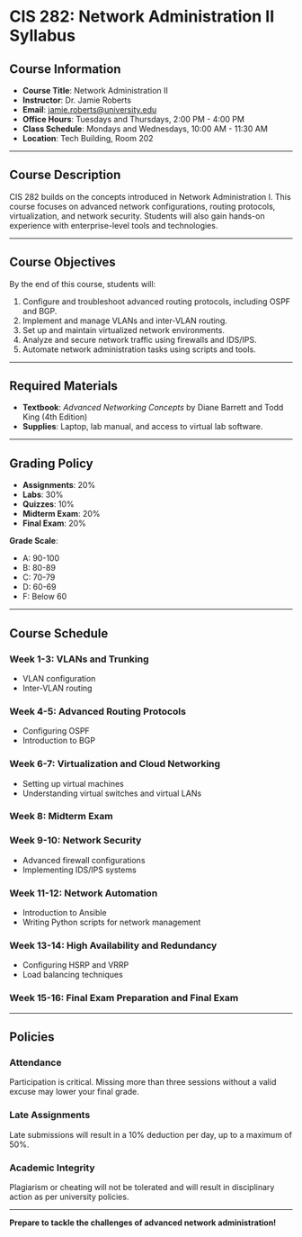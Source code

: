 # **CIS 282: Network Administration II Syllabus**

## **Course Information**
- **Course Title**: Network Administration II  
- **Instructor**: Dr. Jamie Roberts  
- **Email**: jamie.roberts@university.edu  
- **Office Hours**: Tuesdays and Thursdays, 2:00 PM - 4:00 PM  
- **Class Schedule**: Mondays and Wednesdays, 10:00 AM - 11:30 AM  
- **Location**: Tech Building, Room 202  

---

## **Course Description**
CIS 282 builds on the concepts introduced in Network Administration I. This course focuses on advanced network configurations, routing protocols, virtualization, and network security. Students will also gain hands-on experience with enterprise-level tools and technologies.

---

## **Course Objectives**
By the end of this course, students will:
1. Configure and troubleshoot advanced routing protocols, including OSPF and BGP.
2. Implement and manage VLANs and inter-VLAN routing.
3. Set up and maintain virtualized network environments.
4. Analyze and secure network traffic using firewalls and IDS/IPS.
5. Automate network administration tasks using scripts and tools.

---

## **Required Materials**
- **Textbook**: *Advanced Networking Concepts* by Diane Barrett and Todd King (4th Edition)  
- **Supplies**: Laptop, lab manual, and access to virtual lab software.

---

## **Grading Policy**
- **Assignments**: 20%  
- **Labs**: 30%  
- **Quizzes**: 10%  
- **Midterm Exam**: 20%  
- **Final Exam**: 20%  

**Grade Scale**:  
- A: 90-100  
- B: 80-89  
- C: 70-79  
- D: 60-69  
- F: Below 60  

---

## **Course Schedule**
### **Week 1-3**: VLANs and Trunking
- VLAN configuration  
- Inter-VLAN routing  

### **Week 4-5**: Advanced Routing Protocols
- Configuring OSPF  
- Introduction to BGP  

### **Week 6-7**: Virtualization and Cloud Networking
- Setting up virtual machines  
- Understanding virtual switches and virtual LANs  

### **Week 8**: **Midterm Exam**

### **Week 9-10**: Network Security
- Advanced firewall configurations  
- Implementing IDS/IPS systems  

### **Week 11-12**: Network Automation
- Introduction to Ansible  
- Writing Python scripts for network management  

### **Week 13-14**: High Availability and Redundancy
- Configuring HSRP and VRRP  
- Load balancing techniques  

### **Week 15-16**: **Final Exam Preparation and Final Exam**

---

## **Policies**
### **Attendance**
Participation is critical. Missing more than three sessions without a valid excuse may lower your final grade.  

### **Late Assignments**
Late submissions will result in a 10% deduction per day, up to a maximum of 50%.  

### **Academic Integrity**
Plagiarism or cheating will not be tolerated and will result in disciplinary action as per university policies.  

---

**Prepare to tackle the challenges of advanced network administration!**
